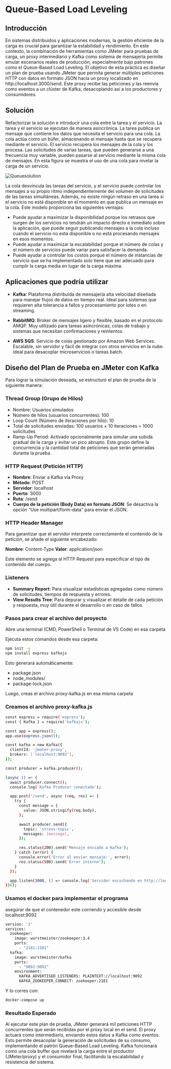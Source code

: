 # Queue-Based Load Leveling 

## Introducción
En sistemas distribuidos y aplicaciones modernas, la gestión eficiente de la carga es crucial para garantizar la estabilidad y rendimiento. En este contexto, la combinación de herramientas como JMeter para pruebas de carga, un proxy intermediario y Kafka como sistema de mensajería permite emular escenarios reales de producción, especialmente bajo patrones como el Queue-Based Load Leveling.
El objetivo de esta práctica es diseñar un plan de prueba usando JMeter que permita generar múltiples peticiones HTTP con datos en formato JSON hacia un proxy localizado en http://localhost:3000/send. Este proxy recibe las peticiones y las reenvía como eventos a un clúster de Kafka, desacoplando así a los productores y consumidores.

## Solución
Refactorizar la solución e introducir una cola entre la tarea y el servicio. La tarea y el servicio se ejecutan de manera asincrónica. La tarea publica un mensaje que contiene los datos que necesita el servicio para una cola. La cola actúa como un búfer, almacenando el mensaje hasta que se recupera mediante el servicio. El servicio recupera los mensajes de la cola y los procesa. Las solicitudes de varias tareas, que pueden generarse a una frecuencia muy variable, pueden pasarse al servicio mediante la misma cola de mensajes. En esta figura se muestra el uso de una cola para nivelar la carga de un servicio.

![Queuesolution](/assets/queue_solución.png)

La cola desvincula las tareas del servicio, y el servicio puede controlar los mensajes a su propio ritmo independientemente del volumen de solicitudes de las tareas simultáneas. Además, no existe ningún retraso en una tarea si el servicio no está disponible en el momento en que publica un mensaje en la cola.
Este modelo proporciona las siguientes ventajas:
- Puede ayudar a maximizar la disponibilidad porque los retrasos que surgen de los servicios no tendrán un impacto directo e inmediato sobre la aplicación, que puede seguir publicando mensajes a la cola incluso cuando el servicio no está disponible o no está procesando mensajes en esos momentos.
- Puede ayudar a maximizar la escalabilidad porque el número de colas y el número de servicios puede variar para satisfacer la demanda.
- Puede ayudar a controlar los costos porque el número de instancias de servicio que se ha implementado solo tiene que ser adecuado para cumplir la carga media en lugar de la carga máxima.

## Aplicaciones que podría utilizar

- **Kafka**: Plataforma distribuida de mensajería alta velocidad diseñada para manejar flujos de datos en tiempo real. Ideal para sistemas que requieren alta tolerancia a fallos y procesamiento por lotes o en streaming.

- **RabbitMQ**: Broker de mensajes ligero y flexible, basado en el protocolo AMQP. Muy utilizado para tareas asincrónicas, colas de trabajo y sistemas que necesitan confirmaciones y reintentos.

- **AWS SQS**: Servicio de colas gestionado por Amazon Web Services. Escalable, sin servidor y fácil de integrar con otros servicios en la nube. Ideal para desacoplar microservicios o tareas batch.

## Diseño del Plan de Prueba en JMeter con Kafka

Para lograr la simulación deseada, se estructuró el plan de prueba de la siguiente manera:

### Thread Group (Grupo de Hilos)

- Nombre: Usuarios simulados
- Número de hilos (usuarios concurrentes): 100
- Loop Count (Número de iteraciones por hilo): 10
- Total de solicitudes enviadas: 100 usuarios × 10 iteraciones = 1000 solicitudes
- Ramp-Up Period: Activado opcionalmente para simular una subida gradual de la carga y evitar un pico abrupto.
Este grupo define la concurrencia y la cantidad total de peticiones que serán generadas durante la prueba.

### HTTP Request (Petición HTTP)

- **Nombre**: Enviar a Kafka vía Proxy
- **Método**: POST
- **Servidor**: localhost
- **Puerto**: 3000
- **Ruta**: /send
- **Cuerpo de la petición (Body Data) en formato JSON**: Se desactiva la opción “Use multipart/form-data” para enviar el JSON.

### HTTP Header Manager 

Para garantizar que el servidor interprete correctamente el contenido de la petición, se añade el siguiente encabezado:

**Nombre**: Content-Type
**Valor**: application/json

Este elemento se agrega al HTTP Request para especificar el tipo de contenido del cuerpo.

### Listeners 

- **Summary Report**: Para visualizar estadísticas agregadas como número de solicitudes, tiempos de respuesta y errores.
- **View Results Tree**: Para depurar y visualizar el detalle de cada petición y respuesta, muy útil durante el desarrollo o en caso de fallos.

### Pasos para crear el archivo del proyecto

Abre una terminal (CMD, PowerShell o Terminal de VS Code) en esa carpeta

Ejecuta estos comandos desde esa carpeta:

```sh
npm init -y
npm install express kafkajs
```
Esto generará automáticamente:
- package.json 
- node_modules/ 
- package-lock.json 

Luego, creas el archivo proxy-kafka.js en esa misma carpeta 

### Creamos el archivo proxy-kafka.js

```sh
const express = require('express');
const { Kafka } = require('kafkajs');

const app = express();
app.use(express.json());

const kafka = new Kafka({
  clientId: 'jmeter-proxy',
  brokers: ['localhost:9092'], 
});

const producer = kafka.producer();

(async () => {
  await producer.connect();
  console.log('Kafka Producer conectado');

  app.post('/send', async (req, res) => {
    try {
      const message = {
        value: JSON.stringify(req.body),
      };

      await producer.send({
        topic: 'stress-topic',
        messages: [message],
      });

      res.status(200).send('Mensaje enviado a Kafka');
    } catch (error) {
      console.error('Error al enviar mensaje:', error);
      res.status(500).send('Error interno');
    }
  });

  app.listen(3000, () => console.log('Servidor escuchando en http://localhost:3000'));
})();

```
### Usamos el docker para implementar el programa

asegúrar de que el contenedor este corriendo y accesible desde localhost:9092

```sh
version: '2'
services:
  zookeeper:
    image: wurstmeister/zookeeper:3.4
    ports:
      - "2181:2181"
  kafka:
    image: wurstmeister/kafka
    ports:
      - "9092:9092"
    environment:
      KAFKA_ADVERTISED_LISTENERS: PLAINTEXT://localhost:9092
      KAFKA_ZOOKEEPER_CONNECT: zookeeper:2181
```

Y lo corres con:

```sh
docker-compose up
```

### Resultado Esperado

Al ejecutar este plan de prueba, JMeter generará mil peticiones HTTP concurrentes que serán recibidas por el proxy local en el send. El proxy actuará como intermediario, enviando estos datos a Kafka como eventos. Esto permite desacoplar la generación de solicitudes de su consumo, implementando el patrón Queue-Based Load Leveling.
Kafka funcionará como una cola buffer que nivelará la carga entre el productor (JMeter/proxy) y el consumidor final, facilitando la escalabilidad y resistencia del sistema.


